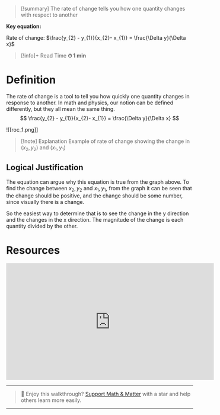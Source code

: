 
> [!summary]
The rate of change tells you how one quantity changes with respect to another
> 
**Key equation:**
> 
Rate of change:
$\frac{y_{2} - y_{1}}{x_{2}- x_{1}} = \frac{\Delta y}{\Delta x}$

>[!info]+ Read Time
**⏱ 1 min**

# Definition 
The rate of change is a tool to tell you how quickly one quantity changes in response to another. In math and physics, our notion can be defined differently, but they all mean the same thing.
$$
\frac{y_{2} - y_{1}}{x_{2}- x_{1}} = \frac{\Delta y}{\Delta x} 
$$

![[roc_1.png]]
> [!note] Explanation
Example of rate of change showing the change in ($x_{2},y_{2}$) and ($x_{1},y_{1}$)

## Logical Justification 
The equation can argue why this equation is true from the graph above. To find  the change between $x_{2},y_{2}$ and $x_{1},y_{1}$, from the graph it can be seen that the change should be positive, and the change should be some number, since visually there is a change.

So the easiest way to determine that is to see the change in the y direction and the changes in the x direction. The magnitude of the change is each quantity divided by the other.

# Resources
<iframe width="560" height="315" src="https://www.youtube.com/embed/lQRiw264bnI?si=OKsmU-WhxaKI5RVp" title="YouTube video player" frameborder="0" allow="accelerometer; autoplay; clipboard-write; encrypted-media; gyroscope; picture-in-picture; web-share" referrerpolicy="strict-origin-when-cross-origin" allowfullscreen></iframe>


---

> 🧠 Enjoy this walkthrough? [Support Math & Matter](https://github.com/rajeevphysics/Obsidian-MathMatter) with a star and help others learn more easily.

---
